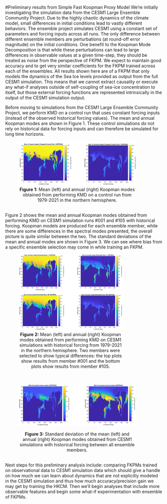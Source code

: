 #Preliminary results from Simple Fast Koopman Proxy Model
We’re initially investigating the simulation data from the CESM1 Large Ensemble Community Project. Due to the highly chaotic dynamics of the climate model, small differences in initial conditions lead to vastly different behaviors. 
The ensemble project simulates CESM1 using a constant set of parameters and forcing inputs across all runs. 
The only difference between different ensemble members are perturbations (at round-off error magnitude) on the initial conditions. 
One benefit to the Koopman Mode Decomposition is that while these perturbations can lead to large differences in observable values at a given time-step, they should be treated as noise from the perspective of FKPM. 
We expect to maintain good accuracy and to get very similar coefficients for the FKPM trained across each of the ensembles. All results shown here are of a FKPM that only models the dynamics of the Sea Ice levels provided as output from the full CESM1 simulation. 
This means that we cannot extract causality or execute any what-if analyses outside of self-coupling of sea-ice concentration to itself, but those external forcing functions are represented intrinsically in the output of the CESM1 simulation output.

Before moving to simulations from the CESM1 Large Ensemble Community Project, we perform KMD on a control run that uses constant forcing inputs (instead of the observed historical forcing values). The mean and annual Koopman modes are shown in Figure 1. 
These control simulations do not rely on historical data for forcing inputs and can therefore be simulated for long time horizons.

<figure>
<img src="/figs/CESM_control_run.png" alt="CESM control run" style="width:90%">
<figcaption align = "center" style="width:90%"><b>Figure 1:</b> Mean (left) and annual (right) Koopman modes obtained from performing KMD on a control run from 1979-2021 in the northern hemisphere.</figcaption>
</figure>

<br>Figure 2 shows the mean and annual Koopman modes obtained from performing KMD on CESM1 simulation runs #001 and #105 with historical forcing. Koopman models are produced for each ensemble member, while there are some differences in the spectral modes presented, the overall picture is quite similar between the two. The standard deviations of the mean and annual modes are shown in Figure 3. We can see where bias from a specific ensemble selection may come in while training an FKPM.  

<figure>
<img src="/figs/CESM_ensemble_runs.png" alt="CESM ensemble run" style="width:80%">
<figcaption align = "center" style="width:80%"><b>Figure 2:</b> Mean (left) and annual (right) Koopman modes obtained from performing KMD on CESM1 simulations with historical forcing from 1979-2021 in the northern hemisphere. Two members were selected to show typical differences: the top plots show results from member #001 and the bottom plots show results from member #105.</figcaption>
</figure>

<br><figure>
<img src="/figs/CESM_average_run.png" alt="CESM average run" style="width:90%">
<figcaption align = "center" style="width:90%"><b>Figure 3:</b> Standard deviation of the mean (left) and annual (right) Koopman modes obtained from CESM1 simulations with historical forcing between all ensemble members.</figcaption>
</figure>

<br>Next steps for this preliminary analysis include: comparing FKPMs trained on observational data to CESM1 simulation data which should give a handle on how much we can learn about dynamics that are not explicitly modeled in the CESM1 simulation and thus how much accuracy/precision gain we may get by training the HKCM. Then we’ll begin analyses that include more observable features and begin some what-if experimentation with ensemble of FKPMs.